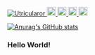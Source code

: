 <p align="left">
  <a href="https://github.com/Utricularor/Utrricularor/">
    <img src="https://komarev.com/ghpvc/?username="Utricularor" alt="Utricularor" />
  </a>
  <a href="http://twitter.com/CryOverSpilledT">
    <img height="20" src="https://img.shields.io/twitter/follow/CryOverSpilledT?label=Twitter&logo=twitter&style=flat" />
  </a>
  <a href="https://github.com/Utricularor">
    <img height="20" src="https://img.shields.io/github/followers/Utricularor?label=follow&logo=github&style=flat" />
  </a>
  <a href="http://qiita.com/Utricularor">
    <img height="20" src="https://qiita-badge.apiapi.app/s/te/posts.svg" />
  </a>
  <//qiita.com/Utricularor">
    <img height="20" src="https://qiita-badge.apiapi.app/s/Utricularor/contributions.svg" />
  </a>
</p>

[![Anurag's GitHub stats](https://github-readme-stats.vercel.app/api?username=Utricularor&show_icons=true&theme=github_dark)](https://github.com/anuraghazra/github-readme-stats)
### Hello World!

<!--
**Utricularor/Utricularor** is a ✨ _special_ ✨ repository because its `README.md` (this file) appears on your GitHub profile.

Here are some ideas to get you started:

- 🔭 I’m currently working on ...
- 🌱 I’m currently learning ...
- 👯 I’m looking to collaborate on ...
- 🤔 I’m looking for help with ...
- 💬 Ask me about ...
- 📫 How to reach me: ...
- 😄 Pronouns: ...
- ⚡ Fun fact: ...
-->
